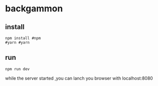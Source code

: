 # backgammon 

## install
```shell
npm install #npm
#yarn #yarn
```

## run
```
npm run dev
```
while the server started ,you can lanch you browser with localhost:8080


